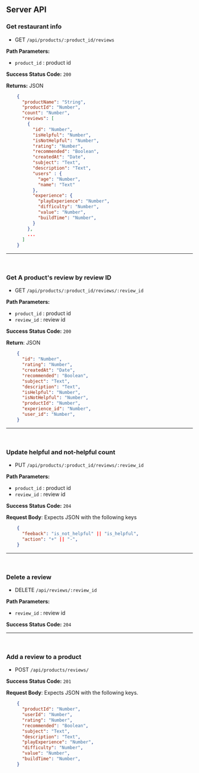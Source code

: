 ## Server API

### Get restaurant info
  * GET `/api/products/:product_id/reviews`

**Path Parameters:**
  * `product_id` : product id

**Success Status Code:** `200`

**Returns:** JSON

```json
    {
      "productName": "String",
      "productId": "Number",
      "count": "Number",
      "reviews": [
        {
          "id": "Number",
          "isHelpful": "Number",
          "isNotHelpful": "Number",
          "rating": "Number",
          "recommended": "Boolean",
          "createdAt": "Date",
          "subject": "Text",
          "description": "Text",
          "users" : {
            "age": "Number",
            "name": "Text"
          },
          "experience": {
            "playExperience": "Number",
            "difficulty": "Number",
            "value": "Number",
            "buildTime": "Number",
          }
        },
        ...
      ]
    }
```

---
</br>

### Get A product's review by review ID
  * GET `/api/products/:product_id/reviews/:review_id`

**Path Parameters:**
  * `product_id` : product id
  * `review_id` : review id

**Success Status Code:** `200`

**Return**: JSON

```json
    {
      "id": "Number",
      "rating": "Number",
      "createdAt": "Date",
      "recommended": "Boolean",
      "subject": "Text",
      "description": "Text",
      "isHelpful": "Number",
      "isNotHelpful": "Number",
      "productId": "Number",
      "experience_id": "Number",
      "user_id": "Number",
    }
```
---
</br>

### Update helpful and not-helpful count
  * PUT `/api/products/:product_id/reviews/:review_id`

**Path Parameters:**
  * `product_id` : product id
  * `review_id` : review id

**Success Status Code:** `204`

**Request Body**: Expects JSON with the following keys

```json
    {
      "feeback": "is_not_helpful" || "is_helpful",
      "action": "+" || "-",
    }
```
---
</br>

### Delete a review
  * DELETE `/api/reviews/:review_id`

**Path Parameters:**
  * `review_id` : review id

**Success Status Code:** `204`

---
<br/>

### Add a review to a product
  * POST `/api/products/reviews/`

**Success Status Code:** `201`

**Request Body**: Expects JSON with the following keys.

```json
    {
      "productId": "Number",
      "userId": "Number",
      "rating": "Number",
      "recommended": "Boolean",
      "subject": "Text",
      "description": "Text",
      "playExperience": "Number",
      "difficulty": "Number",
      "value": "Number",
      "buildTime": "Number",
    }
```